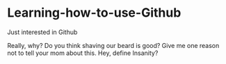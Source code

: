 # Learning-how-to-use-Github
Just interested in Github

Really, why?
Do you think shaving our beard is good?
Give me one reason not to tell your mom about this.
Hey, define Insanity?

